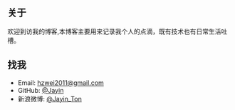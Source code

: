 关于
----

欢迎到访我的博客,本博客主要用来记录我个人的点滴，既有技术也有日常生活吐槽。

找我
------
* Email: [hzwei2011@gmail.com](tonjayin@gmail.com)
* GitHub: [@Jayin](https://github.com/Jayin)
* 新浪微博: [@Jayin_Ton](http://weibo.com/tjy273942569)

